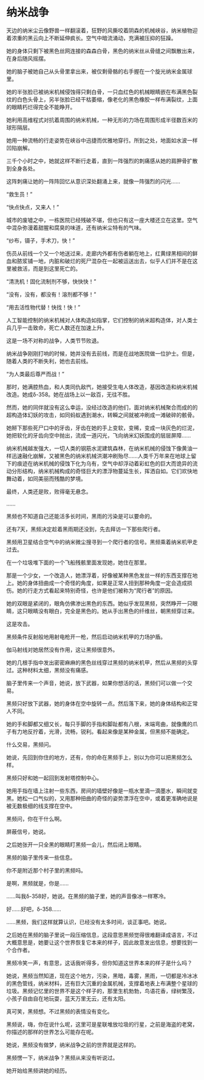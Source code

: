 # 纳米战争

天边的纳米尘云像野兽一样翻滚着，狂野的风撕咬着阴森的机械峡谷，纳米植物迎着浓重的黑云向上不断延伸疯长。空气中暗流涌动，充满被压抑的狂躁。

她的身体只剩下被黑色丝网连接的森森白骨，黑色的纳米丝从骨缝之间飘散出来，在身后随风摇摆。

她的脑子被她自己从头骨里拿出来，被仅剩骨骼的右手握在一个旋光纳米金属球里。

她的半张脸已被纳米机械侵蚀得只剩白骨，一只血红色的机械眼睛嵌在布满黑色裂纹的白色头骨上，另半张脸已经干枯萎缩，像老化的黑色橡胶一样布满裂纹，上面的眼睛朽烂得完全不能睁开。

她利用高维程式对抗着周围的纳米机械，一种无形的力场在周围形成半径数百米的球形隔层。

她用一种流畅的行走姿势在峡谷中迅捷而优雅地穿行。所到之处，地面如水波一样凹陷崩解。

三千个小时之中，她就这样不断行走着，直到一阵强烈的刺痛感从她的肩胛骨扩散到全身各处。

这阵刺痛让她的一阵阵回忆从意识深处翻涌上来，就像一阵强烈的闪光……

“救生员！”

“快点快点，又来人！”

城市的废墟之中，一栋医院已经残破不堪，但也只有这一座大楼还立在这里。空气中混杂弥漫着甜腥和腐臭的味道，还有纳米尘特有的气味。

“纱布，镊子，手术刀，快！”

伤员从前线一个又一个地送过来，走廊内外都有伤者躺在地上，红黄绿黑相间的鲜血和脓浆铺一地，内脏和破烂的死尸混杂在一起被运送出去，似乎人们并不是在这里被救活，而是到这里死亡的。

“清洗机！固化流制剂不够，快快快！”

“没有，没有，都没有！溶剂都不够！”

“用去活性物代替！快找！快！”

人工智能控制的纳米机械对人体构造如指掌，它们控制的纳米超构造体，对人类士兵几乎一击致命，死亡人数还在加速上升。

这是一场不对称的战争，人类节节败退。

纳米战争刚刚打响的时候，她并没有去前线，而是在战地医院做一位护士。但是，随着人类的不断失利，她也去前线。

“为人类最后尊严而战！”

那时，她满腔热血，和人类同仇敌忾，她接受生电人体改造，基因改造和纳米机械改造。她成δ-358。她在战场上以一敌百，无往不胜。

然而，她的同伴就没有这么幸运，没经过改造的他们，面对纳米机械聚合而成的的超构造体幻妖的攻击，如同蚂蚁遇到潮水，转瞬之间就被冲刷成一滩破碎的骸骨。

她掰下那些死尸口中的牙齿，牙齿在她的手上变软，变稀，变成一块灰色的烂泥，她把软化的牙齿向空中抛出，流成一道闪光，飞向纳米幻妖围成的层层屏障……

纳米机械越发强大，一切人类的钢筋水泥建筑森林，在纳米机械的侵蚀下像黄油一样迅速融化崩解，又被黑色的纳米机械洪潮冲刷殆尽……人类千万年来在地球上留下的痕迹在纳米机械的侵蚀下化为乌有，空气中却浮动着彩虹色的巨大而诡异的流动分形结构，纳米机械构成的奇怪巨大的漂浮物蔓延生长，挥洒自如。它们欢快地舞动着，如同美丽而残酷的梦境。

最终，人类还是败，败得毫无悬念。

……

黑频也不知道自己还能活多长时间，黑雨的污染是可以要命的。

还有7天，黑频决定趁着黑雨期还没到，先去拜访一下那些爬行者。

黑频用卫星结合空气中的纳米微尘搜寻到一个爬行者的信号。黑频乘着纳米机甲走过去。

在一个垃圾堆下面的一个飞船残骸里面发现她，她住在那里。

那是一个少女，一个改造人，她漂浮着，好像被某种黑色发丝一样的东西支撑在地上。她的身体扭曲成一个奇怪的角度，如果是正常人扭到那种角度一定会造成损伤。她的行走方式看起来特别奇怪，也许是他们被称为“爬行者”的原因。

她的双眼是紧闭的，眼角仿佛渗出黑色的东西。她似乎发现黑频，突然睁开一只眼睛，这只眼睛没有眼白，完全是黑色的。她从手出黑色的纤维丝，朝黑频穿过来。

这是攻击。

黑频条件反射般地用射电枪开一枪，然后启动纳米机甲的力场护盾。

伽马射线对她居然没有作用，这让黑频很意外。

她的几根手指中发出密密麻麻的黑色丝线穿过黑频的纳米机甲，然后从黑频的头穿过。这种材料太细，黑频没有痛感。

脑子里传来一个声音，她说，放下武器，如果你想活的话，黑频们可以做一个交易。

黑频只好放下武器，她的身体在空中旋转一点。然后落下来，她的身体结构和正常人不同。

她的手和脚都又细又长，每只手脚的手指和脚趾都有八根，末端弯曲，就像鹰的爪子有力地反拧着，光滑，流畅，锐利。看起来像是某种金属，但黑频不能确定。

什么交易，黑频问。

她说，先回到你住的地方，还有，你的命在黑频手上，别以为你可以把黑频怎么样。

黑频只好和她一起回到发射塔控制中心。

她用手指在墙上注射一些东西，房间的墙壁好像是一瓶水里滴一滴墨水，瞬间就变黑。她松一口气似的，又用那种扭曲的奇怪的姿势漂浮在空中，或着更准确地说是被无数极细的线支撑在空中。

黑频问，你在干什么啊。

屏蔽信号，她说。

之后她张开一只全黑的眼睛盯黑频一会儿，然后闭上眼睛。

黑频的脑子里传来一些信息。

你不是附近那个村子里的黑频吗。

是啊，黑频就是，你是……

……叫我δ-358好，她说。在黑频的脑子里，她的声音像冰一样寒冷。

好……好吧，δ-358……

……黑频，我们这样就算认识，已经没有太多时间，谈正事吧。她说。

之后她在黑频的脑子里说一段压缩信息，这段意思黑频觉得很难翻译成语言，不过大概意思是，她要让这个世界恢复它本来的样子，因此故意发出信息，想要找到一个合作者。

黑频冷笑一声，有意思，这话我听得多，但你知道这世界本来的样子是什么吗？

她说，黑频当然知道，现在这个地方，污染，黑暗，毒雾，黑雨，一切都是冷冰冰的黑色管线，纳米材料，还有巨大沉重的金属机械，支撑着地表上布满整个星球的垃圾。黑频记忆里的世界不是这个样子的，那里生机勃勃，鸟语花香，绿树繁茂，小孩子自由自在地玩耍，蓝天万里无云，还有太阳。

真可笑，黑频想。不过黑频的表情没有变化。

黑频说，嗨，你在说什么呢，这里可是星联堆放垃圾的行星，之前是海盗的老窝，你描述的那样的世界怎么可能存在呢。

她说，黑频没有做梦，纳米战争之前的世界就是这样的。

黑频愣一下，纳米战争？黑频从来没有听说过。

她开始给黑频讲她的经历。

## 

